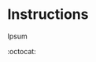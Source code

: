# Instructions
Ipsum

:octocat:

<!-- ['https://picsum.photos/id/192/620/620', 'https://picsum.photos/id/193/620/620', 'https://picsum.photos/id/194/620/620'] -->


